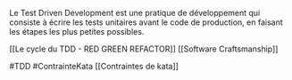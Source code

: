 Le Test Driven Development est une pratique de développement qui consiste à écrire les tests unitaires avant le code de production, en faisant les étapes les plus petites possibles.

[[Le cycle du TDD - RED GREEN REFACTOR]]
[[Software Craftsmanship]]

#TDD
#ContrainteKata
[[Contraintes de kata]]
